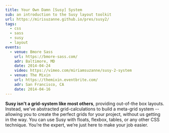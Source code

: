 ```yaml
---
title: Your Own Damn [Susy] System
sub: an introduction to the Susy layout toolkit
url: https://mirisuzanne.github.io/pres/susy2/
tags:
  - css
  - sass
  - susy
  - layout
events:
  - venue: Bmore Sass
    url: https://bmore-sass.com/
    adr: Baltimore, MD
    date: 2014-04-24
    video: https://vimeo.com/miriamsuzanne/susy-2-system
  - venue: The Mixin
    url: https://themixin.eventbrite.com/
    adr: San Francisco, CA
    date: 2014-04-16
---
```


**Susy isn't a grid-system like most others**,
providing out-of-the box layouts.
Instead, we've abstracted grid-calculations
to build a meta-grid system --
allowing you to create the perfect grids for your project,
without us getting in the way.
You can use Susy with floats,
flexbox, tables, or any other CSS technique.
You’re the expert, we’re just here to make your job easier.
